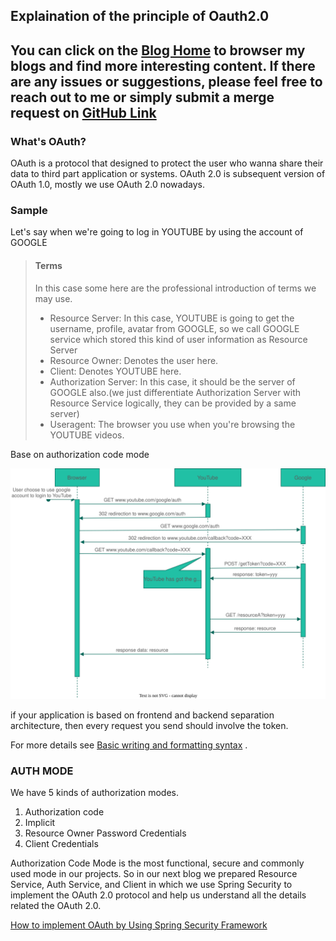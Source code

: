 ## Explaination of the principle of Oauth2.0

You can click on the [Blog Home](../index.md) to browser my blogs and find more interesting content. If there are any
issues or suggestions, please feel free to reach out to me or simply submit a merge request on
[GitHub Link](https://lorenzolou.github.io/blog/)
----

### What's OAuth?

OAuth is a protocol that designed to protect the user who wanna share their data to third part application or systems.
OAuth 2.0 is subsequent version of OAuth 1.0, mostly we use OAuth 2.0 nowadays.

### Sample

Let's say when we're going to log in YOUTUBE by using the account of GOOGLE

> #### Terms
>In this case some here are the professional introduction of terms we may use.
>* Resource Server: In this case, YOUTUBE is going to get the username, profile, avatar from GOOGLE, so we call GOOGLE
   > service which stored this kind of user information as Resource Server
>* Resource Owner: Denotes the user here.
>* Client: Denotes YOUTUBE here.
>* Authorization Server: In this case, it should be the server of GOOGLE also.(we just differentiate Authorization Server
   > with Resource Service logically, they can be provided by a same server)
>* Useragent: The browser you use when you're browsing the YOUTUBE videos.

Base on authorization code mode

![avatar](../static/OAuth%202.0%20Diagram.drawio.svg)

if your application is based on frontend and backend separation architecture, then every request you send should involve
the token.

For more details
see [Basic writing and formatting syntax](https://docs.github.com/en/github/writing-on-github/getting-started-with-writing-and-formatting-on-github/basic-writing-and-formatting-syntax)
.

### AUTH MODE

We have 5 kinds of authorization modes.

1. Authorization code
2. Implicit
3. Resource Owner Password Credentials
4. Client Credentials

Authorization Code Mode is the most functional, secure and commonly used mode in our projects. So in our next blog we
prepared Resource Service, Auth Service, and Client in which we use Spring Security to implement the OAuth 2.0 protocol
and help us understand all the details related the OAuth 2.0.

[How to implement OAuth by Using Spring Security Framework]()



